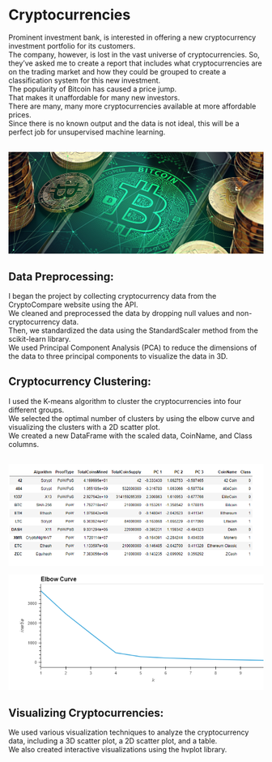 # Cryptocurrencies

Prominent investment bank, is interested in offering a new cryptocurrency investment portfolio for its customers.<br> The company, however, is lost in the vast universe of cryptocurrencies. So, they’ve asked me to create a report that includes what cryptocurrencies are on the trading market and how they could be grouped to create a classification system for this new investment.<br> The popularity of Bitcoin has caused a price jump.<br> That makes it unaffordable for many new investors.<br> There are many, many more cryptocurrencies available at more affordable prices.<br> Since there is no known output and the data is not ideal, this will be a perfect job for unsupervised machine learning. <br> <br>


![This is an image](https://github.com/MilosPopov007/Cryptocurrencies/blob/main/Resources/bitcoin-crypto-currency.jpg)



## Data Preprocessing:

I began the project by collecting cryptocurrency data from the CryptoCompare website using the API.<br>
We cleaned and preprocessed the data by dropping null values and non-cryptocurrency data.<br> Then, we standardized the data using the StandardScaler method from the scikit-learn library.<br> We used Principal Component Analysis (PCA) to reduce the dimensions of the data to three principal components to visualize the data in 3D.


## Cryptocurrency Clustering:

I used the K-means algorithm to cluster the cryptocurrencies into four different groups.<br>
We selected the optimal number of clusters by using the elbow curve and visualizing the clusters with a 2D scatter plot.<br>
We created a new DataFrame with the scaled data, CoinName, and Class columns.<br><br>


![This is an image](https://github.com/MilosPopov007/Cryptocurrencies/blob/main/Resources/cluster_df.png)

![This is an image](https://github.com/MilosPopov007/Cryptocurrencies/blob/main/Resources/Elbow.png)

## Visualizing Cryptocurrencies:

We used various visualization techniques to analyze the cryptocurrency data, including a 3D scatter plot, a 2D scatter plot, and a table.<br> We also created interactive visualizations using the hvplot library.
